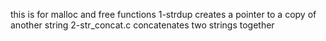 this is for malloc and free functions
1-strdup creates a pointer to a copy of another string
2-str_concat.c concatenates two strings together
